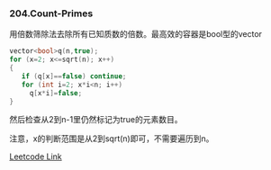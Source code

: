 ### 204.Count-Primes

用倍数筛除法去除所有已知质数的倍数。最高效的容器是bool型的vector
```cpp
vector<bool>q(n,true);
for (x=2; x<=sqrt(n); x++)
{
   if (q[x]==false) continue; 
   for (int i=2; x*i<n; i++)
     q[x*i]=false;
}
```
然后检查从2到n-1里仍然标记为true的元素数目。    

注意，x的判断范围是从2到sqrt(n)即可，不需要遍历到n。


[Leetcode Link](https://leetcode.com/problems/count-primes)